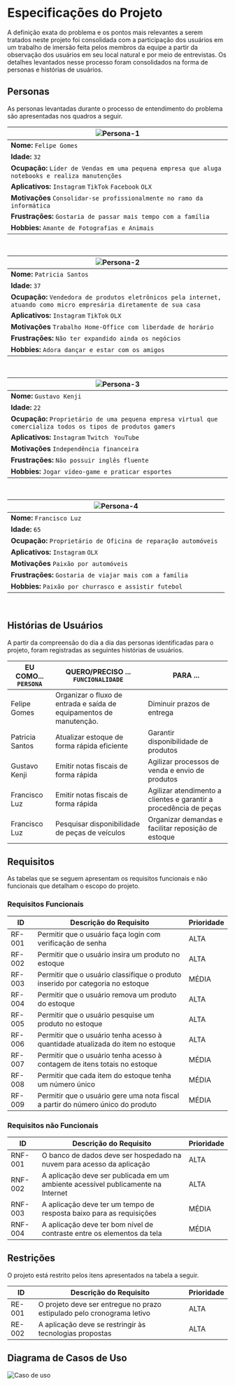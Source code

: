 # Especificações do Projeto

A definição exata do problema e os pontos mais relevantes a serem tratados neste projeto foi consolidada com a participação dos usuários em um trabalho de imersão feita pelos membros da equipe a partir da observação dos usuários em seu local natural e por meio de entrevistas. Os detalhes levantados nesse processo foram consolidados na forma de personas e histórias de usuários. 

## Personas

As personas levantadas durante o processo de entendimento do problema são apresentadas nos quadros a seguir.

|![Persona-1](img/Personas/persona1.png) |
|------|
|**Nome:** `Felipe Gomes`| 
|**Idade:** `32`|  
|**Ocupação:** `Líder de Vendas em uma pequena empresa que aluga notebooks e realiza manutenções ` |  
|**Aplicativos:** `Instagram` `TikTok` `Facebook` `OLX` |  
|**Motivações** `Consolidar-se profissionalmente no ramo da informática `|
|**Frustrações:** `Gostaria de passar mais tempo com a família  ` |  
|**Hobbies:** `Amante de Fotografias e Animais ` |  

<br>

|![Persona-2](img/Personas/persona2.png) |
|------|
|**Nome:** `Patricia Santos `| 
|**Idade:** `37`|  
|**Ocupação:** `Vendedora de produtos eletrônicos pela internet, atuando como micro empresária diretamente de sua casa ` |  
|**Aplicativos:** `Instagram` `TikTok` `OLX` |  
|**Motivações** `Trabalho Home-Office com liberdade de horário  `|
|**Frustrações:** `Não ter expandido ainda os negócios  ` |  
|**Hobbies:** `Adora dançar e estar com os amigos  ` |  

<br>

|![Persona-3](img/Personas/persona3.png) |
|------|
|**Nome:** `Gustavo Kenji`| 
|**Idade:** `22`|  
|**Ocupação:** `Proprietário de uma pequena empresa virtual que comercializa todos os tipos de produtos gamers` |  
|**Aplicativos:** `Instagram` `Twitch ` `YouTube`|  
|**Motivações** `Independência financeira`|
|**Frustrações:** `Não possuir inglês fluente` |  
|**Hobbies:** `Jogar vídeo-game e praticar esportes` |  

<br>

|![Persona-4](img/Personas/persona4.png) |
|------|
|**Nome:** `Francisco Luz`| 
|**Idade:** `65`|  
|**Ocupação:** `Proprietário de Oficina de reparação automóveis ` |  
|**Aplicativos:** `Instagram` `OLX` |  
|**Motivações** `Paixão por automóveis`|
|**Frustrações:** `Gostaria de viajar mais com a família ` |  
|**Hobbies:** `Paixão por churrasco e assistir futebol` |  

<br>


## Histórias de Usuários

A partir da compreensão do dia a dia das personas identificadas para o projeto, foram registradas as seguintes histórias de usuários.

|EU COMO... `PERSONA`| QUERO/PRECISO ... `FUNCIONALIDADE` |PARA ...                 |
|--------------------|------------------------------------|----------------------------------------|
|Felipe Gomes  | Organizar o fluxo de entrada e saída de equipamentos de manutenção.           | Diminuir prazos de entrega               |
|Patricia Santos       | Atualizar estoque de forma rápida eficiente                 | Garantir disponibilidade de produtos|
|Gustavo Kenji        | Emitir notas fiscais de forma rápida                 |Agilizar processos de venda e envio de produtos|
|Francisco Luz       | Emitir notas fiscais de forma rápida                 | Agilizar atendimento a clientes e garantir a procedência de peças|
|Francisco Luz       | Pesquisar disponibilidade de peças de veículos                 | Organizar demandas e facilitar reposição de estoque|



## Requisitos

As tabelas que se seguem apresentam os requisitos funcionais e não funcionais que detalham o escopo do projeto.

### Requisitos Funcionais

|ID    | Descrição do Requisito  | Prioridade |
|------|-----------------------------------------|----|
|RF-001| Permitir que o usuário faça login com verificação de senha | ALTA |
|RF-002| Permitir que o usuário insira um produto no estoque | ALTA |
|RF-003| Permitir que o usuário classifique o produto inserido por categoria no estoque | MÉDIA |
|RF-004| Permitir que o usuário remova um produto do estoque   | ALTA |
|RF-005| Permitir que o usuário pesquise um produto no estoque | ALTA |
|RF-006| Permitir que o usuário tenha acesso à quantidade atualizada do item no estoque  | ALTA |
|RF-007| Permitir que o usuário tenha acesso à contagem de itens totais no estoque | MÉDIA |
|RF-008| Permitir que cada item do estoque tenha um número único | MÉDIA |
|RF-009| Permitir que o usuário gere uma nota fiscal a partir do número único do produto | MÉDIA |



### Requisitos não Funcionais

|ID    | Descrição do Requisito  | Prioridade |
|------|-----------------------------------------|----|
|RNF-001| O banco de dados deve ser hospedado na nuvem para acesso da aplicação | ALTA |
|RNF-002| A aplicação deve ser publicada em um ambiente acessível publicamente na Internet | ALTA |
|RNF-003| A aplicação deve ter um tempo de resposta baixo para as requisições | MÉDIA |
|RNF-004| A aplicação deve ter bom nível de contraste entre os elementos da tela   | MÉDIA |


## Restrições

O projeto está restrito pelos itens apresentados na tabela a seguir.

|ID    | Descrição do Requisito  | Prioridade |
|------|-----------------------------------------|----|
|RE-001| O projeto deve ser entregue no prazo estipulado pelo cronograma letivo |ALTA| 
|RE-002| A aplicação deve se restringir às tecnologias propostas |ALTA|


## Diagrama de Casos de Uso



![Caso de uso](img/Personas/casoDeUsoUML%20.png)

